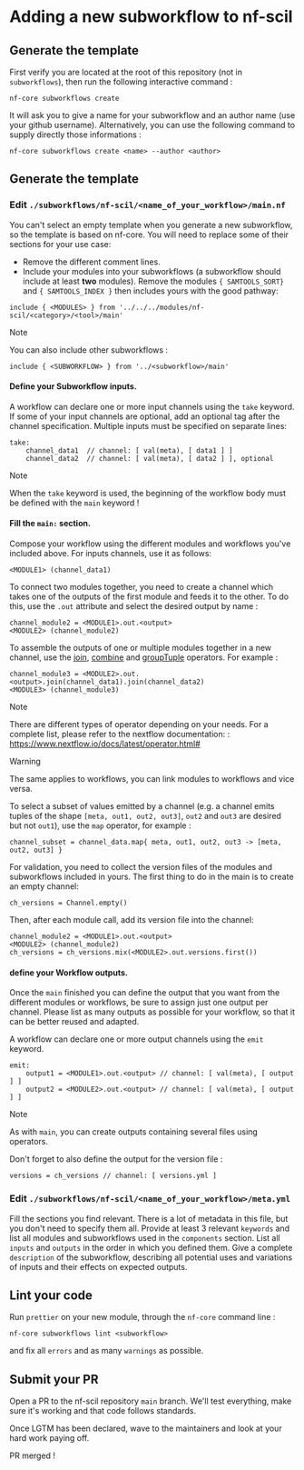 # Adding a new subworkflow to nf-scil

## Generate the template

First verify you are located at the root of this repository (not in `subworkflows`), then run the following interactive command :

```
nf-core subworkflows create
```

It will ask you to give a name for your subworkflow and an author name (use your github username).
Alternatively, you can use the following command to supply directly those informations :

```
nf-core subworkflows create <name> --author <author>
```

## Generate the template

### Edit `./subworkflows/nf-scil/<name_of_your_workflow>/main.nf`

You can't select an empty template when you generate a new subworkflow, so the template is based on nf-core. You will need to replace some of their sections for your use case:

- Remove the different comment lines.
- Include your modules into your subworkflows (a subworkflow should include at least **two** modules). Remove the modules `{ SAMTOOLS_SORT}` and `{ SAMTOOLS_INDEX }` then includes yours with the good pathway:

```
include { <MODULES>	} from '../../../modules/nf-scil/<category>/<tool>/main'
```

> [!NOTE]
> You can also include other subworkflows :
>
> ```
> include { <SUBWORKFLOW> } from '../<subworkflow>/main'
> ```

#### Define your Subworkflow inputs.

A workflow can declare one or more input channels using the `take` keyword. If some of your input channels are optional, add an optional tag after the channel specification.
Multiple inputs must be specified on separate lines:

```
take:
    channel_data1  // channel: [ val(meta), [ data1 ] ]
    channel_data2  // channel: [ val(meta), [ data2 ] ], optional
```

> [!NOTE]
> When the `take` keyword is used, the beginning of the workflow body must be defined with the `main` keyword !

#### Fill the `main:` section.

Compose your workflow using the different modules and workflows you've included above.
For inputs channels, use it as follows:

```
<MODULE1> (channel_data1)
```

To connect two modules together, you need to create a channel which takes one of the outputs of the first module and feeds it to the other. To do this, use the `.out` attribute and select the desired output by name :

```
channel_module2 = <MODULE1>.out.<output>
<MODULE2> (channel_module2)
```

To assemble the outputs of one or multiple modules together in a new channel, use the [join](https://www.nextflow.io/docs/latest/operator.html#join), [combine](https://www.nextflow.io/docs/latest/operator.html#combine) and [groupTuple](https://www.nextflow.io/docs/latest/operator.html#grouptuple) operators. For example :

```
channel_module3 = <MODULE2>.out.<output>.join(channel_data1).join(channel_data2)
<MODULE3> (channel_module3)
```

> [!NOTE]
> There are different types of operator depending on your needs. For a complete list, please refer to the nextflow documentation: : https://www.nextflow.io/docs/latest/operator.html#

> [!WARNING]
> The same applies to workflows, you can link modules to workflows and vice versa.

To select a subset of values emitted by a channel (e.g. a channel emits tuples of the shape `[meta, out1, out2, out3]`, `out2` and `out3` are desired but not `out1`), use the `map` operator, for example :

```
channel_subset = channel_data.map{ meta, out1, out2, out3 -> [meta, out2, out3] }
```

For validation, you need to collect the version files of the modules and subworkflows included in yours. The first thing to do in the main is to create an empty channel:

```
ch_versions = Channel.empty()
```

Then, after each module call, add its version file into the channel:

```
channel_module2 = <MODULE1>.out.<output>
<MODULE2> (channel_module2)
ch_versions = ch_versions.mix(<MODULE2>.out.versions.first())
```

#### define your Workflow outputs.

Once the `main` finished you can define the output that you want from the different modules or workflows, be sure to assign just one output per channel. Please list as many outputs as possible for your workflow, so that it can be better reused and adapted.

A workflow can declare one or more output channels using the `emit` keyword.

```
emit:
    output1 = <MODULE1>.out.<output> // channel: [ val(meta), [ output ] ]
    output2 = <MODULE2>.out.<output> // channel: [ val(meta), [ output ] ]
```

> [!NOTE]
> As with `main`, you can create outputs containing several files using operators.

Don't forget to also define the output for the version file :

```
versions = ch_versions // channel: [ versions.yml ]
```

### Edit `./subworkflows/nf-scil/<name_of_your_workflow>/meta.yml`

Fill the sections you find relevant. There is a lot of metadata in this file, but you
don't need to specify them all. Provide at least 3 relevant `keywords` and list all modules and subworkflows used in the `components` section. List all `inputs` and `outputs` in the order in which you defined them. Give a complete `description` of the subworkflow, describing all potential uses and variations of inputs and their effects on expected outputs.

## Lint your code

Run `prettier` on your new module, through the `nf-core` command line :

```
nf-core subworkflows lint <subworkflow>
```

and fix all `errors` and as many `warnings` as possible.

## Submit your PR

Open a PR to the nf-scil repository `main` branch. We'll test everything, make sure it's
working and that code follows standards.

Once LGTM has been declared, wave to the maintainers and look at your hard work paying off.

PR merged !
